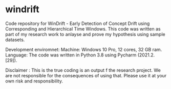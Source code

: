 # windrift
Code repository for WinDrift - Early Detection of Concept Drift using Corresponding and Hierarchical Time Windows. This code was written as part of my research work to anlayse and prove my hypothesis using sample datasets. 

Development enviromnet:
Machine: Windows 10 Pro, 12 cores, 32 GB ram.
Language: The code was written in Python 3.8 using Pycharm (2021.2. [29]).






Disclaimer : 
This is the true coding is an output f the research project. We are not responsible for the consequences of using that. Please use it at your own risk and responsibility.
